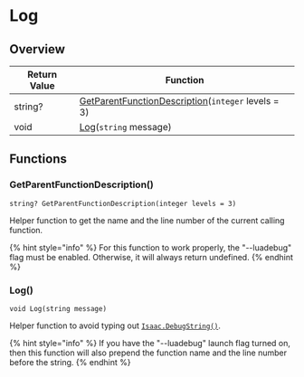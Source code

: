 # Log

## Overview

| Return Value | Function                                                                                  |
| ------------ | ----------------------------------------------------------------------------------------- |
| string?      | [GetParentFunctionDescription](log.md#getparentfunctiondescription)(`integer` levels = 3) |
| void         | [Log](log.md#log)(`string` message)                                                       |

## Functions

### GetParentFunctionDescription()

`string? GetParentFunctionDescription(integer levels = 3)`

Helper function to get the name and the line number of the current calling function.

{% hint style="info" %}
For this function to work properly, the "--luadebug" flag must be enabled. Otherwise, it will always return undefined.
{% endhint %}

### Log()

`void Log(string message)`

Helper function to avoid typing out [`Isaac.DebugString()`](https://wofsauge.github.io/IsaacDocs/rep/Isaac.html#debugstring).

{% hint style="info" %}
If you have the "--luadebug" launch flag turned on, then this function will also prepend the function name and the line number before the string.
{% endhint %}
